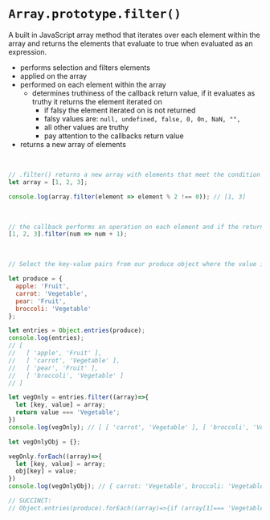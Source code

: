 # `Array.prototype.filter()`

A built in JavaScript array method that iterates over each element within the array and returns the elements that evaluate to true when evaluated as an expression.

- performs selection and filters elements
- applied on the array
- performed on each element within the array
  - determines truthiness of the callback return value, if it evaluates as truthy it returns the element iterated on 
    - if falsy the element iterated on is not returned
    - falsy values are: `null, undefined, false, 0, 0n, NaN, "",`
    - all other values are truthy 
    - pay attention to the callbacks return value
- returns a new array of elements

<br>

```JavaScript
// .filter() returns a new array with elements that meet the condition expression
let array = [1, 2, 3];

console.log(array.filter(element => element % 2 !== 0)); // [1, 3]
```

<br>

```JavaScript
// the callback performs an operation on each element and if the return is a truthy value as evaluated as an expression then the callback returns that value to be included in the resulting array
[1, 2, 3].filter(num => num + 1);
```

<br>

```JavaScript
// Select the key-value pairs from our produce object where the value is Vegetable. Let's give it a shot with Array.prototype.filter.

let produce = {
  apple: 'Fruit',
  carrot: 'Vegetable',
  pear: 'Fruit',
  broccoli: 'Vegetable'
};

let entries = Object.entries(produce);
console.log(entries);
// [
//   [ 'apple', 'Fruit' ],
//   [ 'carrot', 'Vegetable' ],
//   [ 'pear', 'Fruit' ],
//   [ 'broccoli', 'Vegetable' ]
// ]

let vegOnly = entries.filter((array)=>{
  let [key, value] = array;
  return value === 'Vegetable';
})
console.log(vegOnly); // [ [ 'carrot', 'Vegetable' ], [ 'broccoli', 'Vegetable' ] ]

let vegOnlyObj = {};

vegOnly.forEach((array)=>{
  let [key, value] = array;
  obj[key] = value;
})
console.log(vegOnlyObj); // { carrot: 'Vegetable', broccoli: 'Vegetable' }

// SUCCINCT:
// Object.entries(produce).forEach((array)=>{if (array[1]=== 'Vegetable'){vegOnlyObj[array[0]] = array[[1]]}}); // { carrot: 'Vegetable', broccoli: 'Vegetable' }
```
